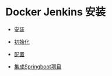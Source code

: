 # Docker Jenkins 安装

- [安装](install/安装.md)

- [初始化](initialize/初始化.md)

- [配置](config/配置.md)

- [集成Springboot项目](project_springboot/index.md)

